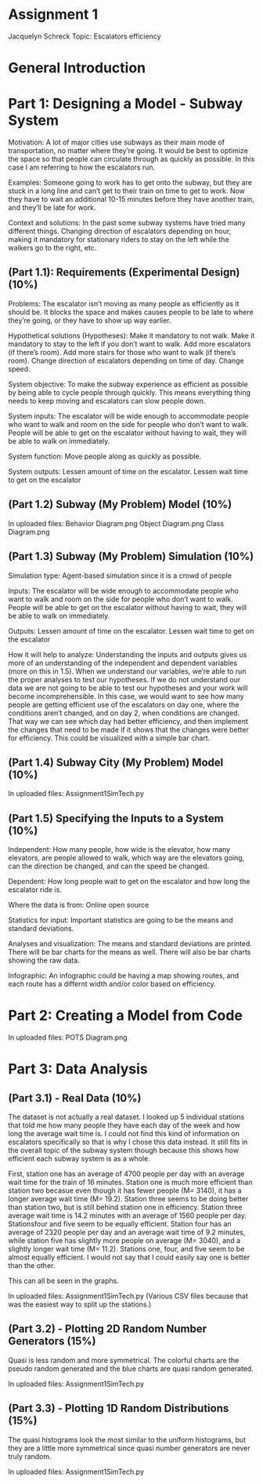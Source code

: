 # Assignment 1 
Jacquelyn Schreck
Topic: Escalators efficiency


# General Introduction
# Part 1: Designing a Model - Subway System

Motivation: A lot of major cities use subways as their main mode of transportation, no matter where they’re going. It would be best to optimize the space so that people can circulate through as quickly as possible. In this case I am referring to how the escalators run.

Examples: Someone going to work has to get onto the subway, but they are stuck in a long line and can’t get to their train on time to get to work. Now they have to wait an additional 10-15 minutes before they have another train, and they’ll be late for work.

Context and solutions: In the past some subway systems have tried many different things. Changing direction of escalators depending on hour, making it mandatory for stationary riders to stay on the left while the walkers go to the right, etc.


## (Part 1.1): Requirements (Experimental Design) **(10%)**
Problems: The escalator isn’t moving as many people as efficiently as it should be. It blocks the space and makes causes people to be late to where they’re going, or they have to show up way earlier. 

Hypothetical solutions (Hypotheses): Make it mandatory to not walk. Make it mandatory to stay to the left if you don’t want to walk. Add more escalators (if there’s room). Add more stairs for those who want to walk (if there’s room). Change direction of escalators depending on time of day. Change speed. 

System objective: To make the subway experience as efficient as possible by being able to cycle people through quickly. This means everything thing needs to keep moving and escalators can slow people down.

System inputs: The escalator will be wide enough to accommodate people who want to walk and room on the side for people who don’t want to walk. People will be able to get on the escalator without having to wait, they will be able to walk on immediately.

System function: Move people along as quickly as possible. 

System outputs: Lessen amount of time on the escalator. Lessen wait time to get on the escalator


## (Part 1.2) Subway (My Problem) Model **(10%)**

In uploaded files:
Behavior Diagram.png
Object Diagram.png
Class Diagram.png


## (Part 1.3) Subway (My Problem) Simulation **(10%)**

Simulation type: Agent-based simulation since it is a crowd of people

Inputs: The escalator will be wide enough to accommodate people who want to walk and room on the side for people who don’t want to walk. People will be able to get on the escalator without having to wait, they will be able to walk on immediately.

Outputs: Lessen amount of time on the escalator. Lessen wait time to get on the escalator

How it will help to analyze: Understanding the inputs and outputs gives us more of an understanding of the independent and dependent variables (more on this in 1.5). When we understand our variables, we’re able to run the proper analyses to test our hypotheses. If we do not understand our data we are not going to be able to test our hypotheses and your work will become incomprehensible. In this case, we would want to see how many people are getting efficient use of the escalators on day one, where the conditions aren’t changed, and on day 2, when conditions are changed. That way we can see which day had better efficiency, and then implement the changes that need to be made if it shows that the changes were better for efficiency. This could be visualized with a simple bar chart.


## (Part 1.4) Subway City (My Problem) Model **(10%)**

In uploaded files:
Assignment1SimTech.py

## (Part 1.5) Specifying the Inputs to a System **(10%)**

Independent: How many people, how wide is the elevator, how many elevators, are people allowed to walk, which way are the elevators going, can the direction be changed, and can the speed be changed. 

Dependent: How long people wait to get on the escalator and how long the escalator ride is. 

Where the data is from: Online open source

Statistics for input: Important statistics are going to be the means and standard deviations. 

Analyses and visualization: The means and standard deviations are printed. There will be bar charts for the means as well. There will also be bar charts showing the raw data.

Infographic: An infographic could be having a map showing routes, and each route has a differnt width and/or color based on efficiency.


# Part 2: Creating a Model from Code

In uploaded files:
POTS Diagram.png


# Part 3: Data Analysis

## (Part 3.1) - Real Data **(10%)**

The dataset is not actually a real dataset. I looked up 5 individual stations that told me how many people they have each day of the week and how long the average wait time is. I could not find this kind of information on escalators specifically so that is why I chose this data instead. It still fits in the overall topic of the subway system though because this shows how efficient each subway system is as a whole. 

First, station one has an average of 4700 people per day with an average wait time for the train of 16 minutes. Station one is much more efficient than station two becasue even though it has fewer people (M= 3140), it has a longer average wait time (M= 19.2). Station three seems to be doing better than station two, but is still behind station one in efficiency. Station three average wait time is 14.2 minutes with an average of 1560 people per day. Stationsfour and five seem to be equally efficient. Station four has an average of 2320 people per day and an average wait time of 9.2 minutes, while station five has slightly more people on average (M= 3040), and a slightly longer wait time (M= 11.2). Stations one, four, and five seem to be almost equally efficient. I would not say that I could easily say one is better than the other.

This can all be seen in the graphs.

In uploaded files:
Assignment1SimTech.py
(Various CSV files because that was the easiest way to split up the stations.)

## (Part 3.2) -  Plotting 2D Random Number Generators **(15%)**

Quasi is less random and more symmetrical. The colorful charts are the pseudo random generated and the blue charts are quasi random generated. 

In uploaded files:
Assignment1SimTech.py

## (Part 3.3) -  Plotting 1D Random Distributions **(15%)**

The quasi histograms look the most similar to the uniform histograms, but they are a little more symmetrical since quasi number generators are never truly random.

In uploaded files:
Assignment1SimTech.py

